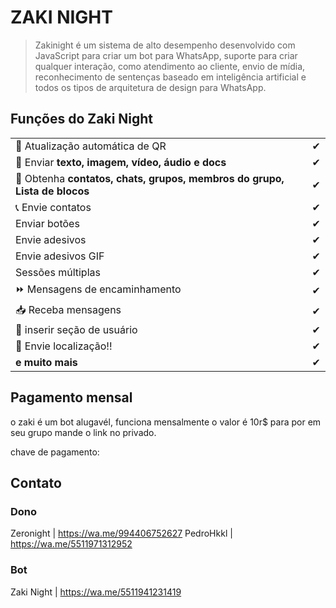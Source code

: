 # ZAKI NIGHT
 > Zakinight é um sistema de alto desempenho desenvolvido com JavaScript para criar um bot para WhatsApp, suporte para criar qualquer interação, como atendimento ao cliente, envio de mídia, reconhecimento de sentenças baseado em inteligência artificial e todos os tipos de arquitetura de design para WhatsApp.

## Funções do Zaki Night

|                                                               |   |
|---------------------------------------------------------------|---|
| 🚻 Atualização automática de QR  | ✔ |
| 📁 Enviar **texto, imagem, vídeo, áudio e docs** | ✔ |
| 👥 Obtenha **contatos, chats, grupos, membros do grupo, Lista de blocos** | ✔ |
| 📞 Envie contatos | ✔ |
| Enviar botões | ✔ |
| Envie adesivos | ✔ |
| Envie adesivos GIF | ✔ |
| Sessões múltiplas | ✔ |
| ⏩ Mensagens de encaminhamento | ✔ |
| 📥 Receba mensagens  | ✔ |
| 👤 inserir seção de usuário | ✔ |
| 📍 Envie localização!! | ✔ |
|**e muito mais** | ✔ |

##  Pagamento mensal

o zaki é um bot alugavél, funciona mensalmente o valor é 10r$
para por em seu grupo mande o link no privado.

chave de pagamento: 

## Contato

### Dono 
Zeronight | https://wa.me/994406752627
PedroHkkl | https://wa.me/5511971312952

### Bot
Zaki Night | https://wa.me/5511941231419

